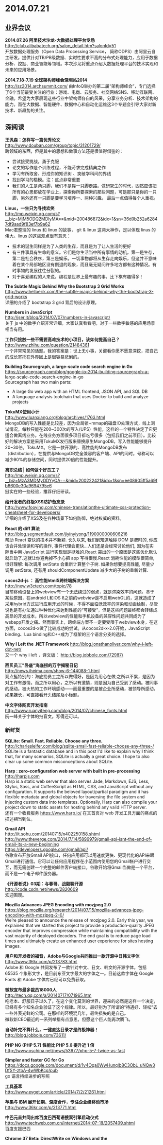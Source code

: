 2014.07.21
========

## 业界会议

**2014.07.26 阿里技术沙龙-大数据处理平台专场**  
http://club.alibabatech.org/salon_detail.htm?salonId=51  
 开放数据处理服务（Open Data Processing Service， 简称ODPS）由阿里云自主研发，提供针对TB/PB级数据、实时性要求不高的分布式处理能力，应用于数据分析、挖掘、商业智能等领域。本次沙龙将重点介绍大数据处理平台的技术实现和未来的应用场景。 
 
**2014.7.18-7.19 全球架构师峰会深圳站2014**  
http://sz2014.archsummit.com/
由InfoQ举办的第二届“架构师峰会”，专门选择了6个当前最受关注的行业：游戏、电商、云服务、社交网络SNS、移动互联网、金融。希望为大家展现这些行业中架构师各自的风采，分享业务分析、技术架构的能力。而在大数据、智能硬件、数据中心和自动化运维这3个专题会引导大家对新技术、新趋势的关注。  


## 深阅读

**王汎森：怎样写一篇优秀论文**  
http://www.douban.com/group/topic/31201729/  
跨领域的东西，但是其中的思想和做事方法还是很值得借鉴的：
- 尝试接受挑战，勇于克服 
- 论文的写作是个训练过程，不能苛求完成精典之作
- 学习有所取舍、形成你的知识树 、突破学科间的界线
- 找到学习的楷模。注：这点非常重要
- 我们的人生是两只脚，我们不是靠一只脚走路。做研究生的时代，固然应该把所有的心思都放在学业上，探索你所要探索的那些问题，可是那只是你的一只脚，另外还有一只脚是要学习培养一、两种兴趣。 
最后一点值得每个人重视。

**Linus，一生只为寻找欢笑**  
http://mp.weixin.qq.com/s?__biz=MjM5ODQ2MDIyMA==&mid=200486872&idx=1&sn=36d0b252a62847df9aad9f83ef7b9a62  
Mac君整理的 linus 和 linux 的故事， git & linux 这两大神作，足以体现 linus 的伟大。linus 的这些观点很有意思：
- 技术的诞生同样是为了人类的生存，而且是为了让人生活的更好
- 有三件事具有生命的意义。它们是你生活当中所有事情的动机。第一是生存，第二是社会秩序，第三是娱乐。一切事物都将从生存走向娱乐，但这并不意味着在某个局部地区没有倒退的现象，而且毫无疑问许多地方都有这种情况。有时事物的发展往往分裂的。
- 对于喜爱编程的人来说，编程是世界上最有趣的事，比下棋有趣得多！

**The Subtle Magic Behind Why the Bootstrap 3 Grid Works**  
http://www.helloerik.com/the-subtle-magic-behind-why-the-bootstrap-3-grid-works  
详细的介绍了 bootstrap 3 grid 背后的设计原理。

**Numbers in JavaScript**  
http://jser.it/blog/2014/07/07/numbers-in-javascript/  
关于 js 中的数字介绍非常详细，大家认真看看吧，对于一些数字敏感的应用场景相当有用。

**工作只接触一些不需要高难技术的小项目，该如何提高自己？**  
http://www.zhihu.com/question/21484361  
一个非常常见的话题。我的答案是：世上无小事，关键看你愿不愿意深挖，把自己的成长寄托在外界因上是很容易悲剧的。

**Building Sourcegraph, a large-scale code search engine in Go**  
https://sourcegraph.com/blog/google-io-2014-building-sourcegraph-a-large-scale-code-search-engine-in-go  
Sourcegraph has two main parts:
- A large Go web app with an HTML frontend, JSON API, and SQL DB
- A language analysis toolchain that uses Docker to build and analyze projects 

**TokuMX使用小计**  
http://www.luanxiang.org/blog/archives/1763.html  
MongoDB的写入性能是比较差，因为全局锁+mmap的磁盘IO处理方式，线上测试情况，每秒只能在200~300次的写入(UPS）性能，这样的一个特性决定了它更适合做离线业务，在线业务方面很多项目都吃亏很多（包括我们之前项目）。比较好的解决方案是采用TokuMX发行版来替换原生MongoDB，写入性能能够提升20~30倍。TokuMX。它是一款开源的、高性能的MongoDB发布（distribution），在提供与MongoDB完全兼容的客户端、API的同时，号称可以减少90%的存储空间，同时提供20倍的性能提升。 

**离职总结 | 如何做个好员工？**  
http://mp.weixin.qq.com/s?__biz=MzA3MDMyODYyOA==&mid=200222421&idx=1&sn=ee08905ff5a69fb6600e30a9694795e6  
挺实在的一些经验，推荐仔细研读。

**给开发者的终极XSS防护备忘录**  
http://www.fooying.com/chinese-translationthe-ultimate-xss-protection-cheatsheet-for-developers/  
详细的介绍了XSS及在各种场景下如何防御，绝对权威的资料。

**React 的 diff 算法**  
http://blog.segmentfault.com/jiyinyiyong/1190000000606216  
帮助 React 变快的技术并不新颖. 长久以来, 我们到知道触碰 DOM 是费时的,
你应该合并处理读和写的操作, 事件代理会更快...人们还是会经常讨论他们, 因为在实际当中用 JavaScript 进行实现很是挺难的.React 突出的一个原因是这些优化默认就启动了.这就让你避免掉不小心把 app 写得很慢.React 消耗性能的模型很简单, 很好理解: 每次调用 setState 会重新计算整个子树.
如果你想要提高性能, 尽量少调用 setState,
还有用 shouldComponentUpdate 减少大的子树的重新计算.

**cocos2d-js ： 高性能html5跨终端解决方案**  
http://new.w3ctech.com/topic/78  
目前移动设备上的webview有一个无法绕过的弱点，就是渲染效率的问题。基于某些原因，在android L和iOS 8之前的webview是不启用webGL的，这就造成了采用hybrid方式进行应用开发的时候，不得不面临低效率的渲染和动画绘制，尽管说也是有办法通过种种优化来达到性能的“可接受”，但是这些问题最终都会转嫁成高昂的开发成本，所以webview的性能和手机设备的兼容性问题共同成为了webapp开发之痛。然而事实上，跨终端方案不一定要受限于webview本身，在这方面，cocos2d-x做了比较成功的尝试。从cocos2d-x-2.0开始，JavaScript binding、Lua binding和C++成为了框架的三个语言分支的选择。  

**Why I Left the .NET Framework**  http://blog.jonathanoliver.com/why-i-left-dot-net/  
又一个 why i left ，译文版： http://blog.jobbole.com/72987/  

**西贝员工"卧底"海底捞的万字揭秘日记**  
http://news.iheima.com/show-6-144088-1.html  
观点挺特别的：海底捞员工之所以做得好，是因为用心在做;之所以不累，是因为对工作有激情。而之所以用心，之所以有激情，则是因为自己受到了感动。被同事的感动，被火热的工作环境感动——而最重要的是被企业所感动，被领导所感动。
如果嫌长，可直接看开头结尾及小标题。

**中文字体网页开发指南**  
http://www.ruanyifeng.com/blog/2014/07/chinese_fonts.html  
阮一峰关于字体的扫盲文，写得还可以。

### 新鲜货

**SQLite: Small. Fast. Reliable. Choose any three.**  
http://charlesleifer.com/blog/sqlite-small-fast-reliable-choose-any-three-/  
SQLite is a fantastic database and in this post I'd like to explain why I think that, for many scenarios, SQLite is actually a great choice. I hope to also clear up some common misconceptions about SQLite.  

**Harp : zero-configuration web server with built in pre-processing**  
http://harpjs.com  
Harp is a static web server that also serves Jade, Markdown, EJS, Less, Stylus, Sass, and CoffeeScript as HTML, CSS, and JavaScript without any configuration. It supports the beloved layout/partial paradigm and it has flexible metadata and global objects for traversing the file system and injecting custom data into templates. Optionally, Harp can also compile your project down to static assets for hosting behind any valid HTTP server.  
还有一个收费服务 https://www.harp.io/ 在其首页对 web 开发工具方面的痛点的描述相当到位。

**Gmail API**  
http://it.sohu.com/20140715/n402250158.shtml  
http://www.theverge.com/2014/7/14/5896979/gmail-api-isnt-the-end-of-email-its-a-new-beginning  
https://developers.google.com/gmail/api/  
谷歌宣布开放Gmail API接口，任何应用都可以用速度更快、更现代化的API来跟Gmail进行通信。它可以让任何应用程序在小范围内使用您的Gmail帐户进行交互，而无需创建一个完整的邮件客户端接口。谷歌开始将Gmail当做是一个平台，而不是一个电子邮件服务器。  

**《开源者说》03期：与春哥、战毅聊开源**  
http://code.csdn.net/news/2820609  
欢迎围观。

**Mozilla Advances JPEG Encoding with mozjpeg 2.0**  
https://blog.mozilla.org/research/2014/07/15/mozilla-advances-jpeg-encoding-with-mozjpeg-2-0/  
We’re pleased to announce the release of mozjpeg 2.0. Early this year, we explained that we started this project to provide a production-quality JPEG encoder that improves compression while maintaining compatibility with the vast majority of deployed decoders. The end goal is to reduce page load times and ultimately create an enhanced user experience for sites hosting images.  

**用户和开发者的福音，Adobe与Google共同推出一款开源中日韩文字体**  
http://www.36kr.com/p/213783.html  
Adobe 和 Google 共同发布了一款针对中文、日文、韩文的开源字体，包括 65535 个象形文字，是目前东亚文字最大的字体之一。目前这款字体在 Google Fonts 和 Adobe 字体库已经可以免费获取。  

**微软宣布最多裁员18000人**  
http://tech.qq.com/a/20140717/071965.htm  
吃老本、舒服日子过久了，在这个变化莫测的世界，迎来的必然是这样一个决定，已经有多个知名企业验证了这个规律。所以，最好别为了所谓的“待遇好、轻松”去一些外表光鲜的公司。在那样的环境混几年，最终损失的是自己。  
微软新CEO最近的一系列举措有点意思，但愿这个巨人能再次腾飞。  

**自动补完不算什么，一键直达目录才是终极神器！**  
http://blog.jobbole.com/73611/  

**PHP NG (PHP 5.7) 性能比 PHP 5.6 提升近 1 倍**  
http://www.oschina.net/news/53677/php-5-7-twice-as-fast  

**Simpler and faster GC for Go**  
https://docs.google.com/document/d/1v4Oqa0WwHunqlb8C3ObL_uNQw3DfSY-ztoA-4wWbKcg/pub  
go 语言持续进步的写照

**工具荟萃**  
http://www.evget.com/article/2014/7/2/21261.html  

**苹果与 IBM 展开长期、深度合作，专注企业级移动市场**  
http://www.36kr.com/p/213771.html  

**中巴元首共同出席百度巴西葡语搜索引擎启动仪式**  
http://www.techweb.com.cn/internet/2014-07-18/2057409.shtml  
百度支援巴西

**Chrome 37 Beta: DirectWrite on Windows and the <dialog> element**  
http://blog.chromium.org/2014/07/chrome-37-beta-directwrite-on-windows.html  

**New product launch! Introducing Raspberry Pi Model B+**  
http://www.raspberrypi.org/introducing-raspberry-pi-model-b-plus/  

--The End--